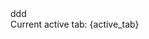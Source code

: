 <!-- Test #12 -->
<Example>
    <div slot="text">
        <div> ddd </div>
        Current active tab: {active_tab}
    </div>
</Example>